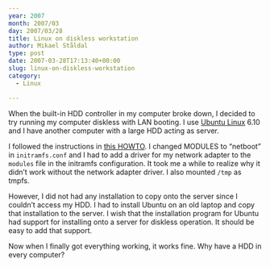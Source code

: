 ```yaml
---
year: 2007
month: 2007/03
day: 2007/03/28
title: Linux on diskless workstation
author: Mikael Ståldal
type: post
date: 2007-03-28T17:13:40+00:00
slug: linux-on-diskless-workstation
category:
  - Linux

---
```

When the built-in HDD controller in my computer broke down, I decided to try running my computer diskless with LAN booting. I use [Ubuntu Linux][1] 6.10 and I have another computer with a large HDD acting as server.

I followed the instructions in [this HOWTO][2]. I changed MODULES to &#8220;netboot&#8221; in `initramfs.conf` and I had to add a driver for my network adapter to the `modules` file in the initramfs configuration. It took me a while to realize why it didn&#8217;t work without the network adapter driver. I also mounted `/tmp` as tmpfs.

However, I did not had any installation to copy onto the server since I couldn&#8217;t access my HDD. I had to install Ubuntu on an old laptop and copy that installation to the server. I wish that the installation program for Ubuntu had support for installing onto a server for diskless operation. It should be easy to add that support.

Now when I finally got everything working, it works fine. Why have a HDD in every computer?

 [1]: http://www.ubuntu.com/
 [2]: https://help.ubuntu.com/community/DisklessUbuntuHowto